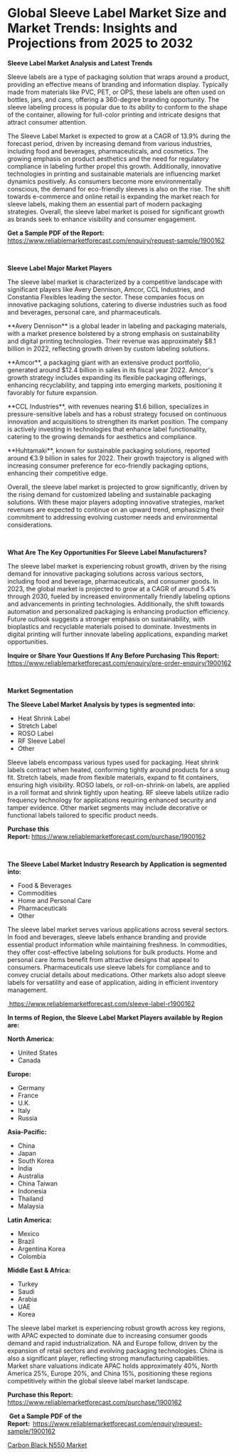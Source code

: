 <p><h1>Global Sleeve Label Market Size and Market Trends: Insights and Projections from 2025 to 2032</h1></p><p><strong>Sleeve Label Market Analysis and Latest Trends</strong></p>
<p><p>Sleeve labels are a type of packaging solution that wraps around a product, providing an effective means of branding and information display. Typically made from materials like PVC, PET, or OPS, these labels are often used on bottles, jars, and cans, offering a 360-degree branding opportunity. The sleeve labeling process is popular due to its ability to conform to the shape of the container, allowing for full-color printing and intricate designs that attract consumer attention.</p><p>The Sleeve Label Market is expected to grow at a CAGR of 13.9% during the forecast period, driven by increasing demand from various industries, including food and beverages, pharmaceuticals, and cosmetics. The growing emphasis on product aesthetics and the need for regulatory compliance in labeling further propel this growth. Additionally, innovative technologies in printing and sustainable materials are influencing market dynamics positively. As consumers become more environmentally conscious, the demand for eco-friendly sleeves is also on the rise. The shift towards e-commerce and online retail is expanding the market reach for sleeve labels, making them an essential part of modern packaging strategies. Overall, the sleeve label market is poised for significant growth as brands seek to enhance visibility and consumer engagement.</p></p>
<p><strong>Get a Sample PDF of the Report:&nbsp;</strong> <a href="https://www.reliablemarketforecast.com/enquiry/request-sample/1900162?utm_campaign=3089&utm_medium=2&utm_source=Github&utm_content=ia&utm_term=02042025&utm_id=sleeve-label">https://www.reliablemarketforecast.com/enquiry/request-sample/1900162</a></p>
<p>&nbsp;</p>
<p><strong>Sleeve Label Major Market Players</strong></p>
<p><p>The sleeve label market is characterized by a competitive landscape with significant players like Avery Dennison, Amcor, CCL Industries, and Constantia Flexibles leading the sector. These companies focus on innovative packaging solutions, catering to diverse industries such as food and beverages, personal care, and pharmaceuticals.</p><p>**Avery Dennison** is a global leader in labeling and packaging materials, with a market presence bolstered by a strong emphasis on sustainability and digital printing technologies. Their revenue was approximately $8.1 billion in 2022, reflecting growth driven by custom labeling solutions.</p><p>**Amcor**, a packaging giant with an extensive product portfolio, generated around $12.4 billion in sales in its fiscal year 2022. Amcor's growth strategy includes expanding its flexible packaging offerings, enhancing recyclability, and tapping into emerging markets, positioning it favorably for future expansion.</p><p>**CCL Industries**, with revenues nearing $1.6 billion, specializes in pressure-sensitive labels and has a robust strategy focused on continuous innovation and acquisitions to strengthen its market position. The company is actively investing in technologies that enhance label functionality, catering to the growing demands for aesthetics and compliance.</p><p>**Huhtamaki**, known for sustainable packaging solutions, reported around €3.9 billion in sales for 2022. Their growth trajectory is aligned with increasing consumer preference for eco-friendly packaging options, enhancing their competitive edge.</p><p>Overall, the sleeve label market is projected to grow significantly, driven by the rising demand for customized labeling and sustainable packaging solutions. With these major players adopting innovative strategies, market revenues are expected to continue on an upward trend, emphasizing their commitment to addressing evolving customer needs and environmental considerations.</p></p>
<p>&nbsp;</p>
<p><strong>What Are The Key Opportunities For Sleeve Label Manufacturers?</strong></p>
<p><p>The sleeve label market is experiencing robust growth, driven by the rising demand for innovative packaging solutions across various sectors, including food and beverage, pharmaceuticals, and consumer goods. In 2023, the global market is projected to grow at a CAGR of around 5.4% through 2030, fueled by increased environmentally friendly labeling options and advancements in printing technologies. Additionally, the shift towards automation and personalized packaging is enhancing production efficiency. Future outlook suggests a stronger emphasis on sustainability, with bioplastics and recyclable materials poised to dominate. Investments in digital printing will further innovate labeling applications, expanding market opportunities.</p></p>
<p><strong>Inquire or Share Your Questions If Any Before Purchasing This Report:</strong> <a href="https://www.reliablemarketforecast.com/enquiry/pre-order-enquiry/1900162?utm_campaign=3089&utm_medium=2&utm_source=Github&utm_content=ia&utm_term=02042025&utm_id=sleeve-label">https://www.reliablemarketforecast.com/enquiry/pre-order-enquiry/1900162</a></p>
<p>&nbsp;</p>
<p><strong>Market Segmentation</strong></p>
<p><strong>The Sleeve Label Market Analysis by types is segmented into:</strong></p>
<p><ul><li>Heat Shrink Label</li><li>Stretch Label</li><li>ROSO Label</li><li>RF Sleeve Label</li><li>Other</li></ul></p>
<p><p>Sleeve labels encompass various types used for packaging. Heat shrink labels contract when heated, conforming tightly around products for a snug fit. Stretch labels, made from flexible materials, expand to fit containers, ensuring high visibility. ROSO labels, or roll-on-shrink-on labels, are applied in a roll format and shrink tightly upon heating. RF sleeve labels utilize radio frequency technology for applications requiring enhanced security and tamper evidence. Other market segments may include decorative or functional labels tailored to specific product needs.</p></p>
<p><strong>Purchase this Report:&nbsp;</strong><a href="https://www.reliablemarketforecast.com/purchase/1900162?utm_campaign=3089&utm_medium=2&utm_source=Github&utm_content=ia&utm_term=02042025&utm_id=sleeve-label">https://www.reliablemarketforecast.com/purchase/1900162</a></p>
<p>&nbsp;</p>
<p><strong>The Sleeve Label Market Industry Research by Application is segmented into:</strong></p>
<p><ul><li>Food & Beverages</li><li>Commodities</li><li>Home and Personal Care</li><li>Pharmaceuticals</li><li>Other</li></ul></p>
<p><p>The sleeve label market serves various applications across several sectors. In food and beverages, sleeve labels enhance branding and provide essential product information while maintaining freshness. In commodities, they offer cost-effective labeling solutions for bulk products. Home and personal care items benefit from attractive designs that appeal to consumers. Pharmaceuticals use sleeve labels for compliance and to convey crucial details about medications. Other markets also adopt sleeve labels for versatility and ease of application, aiding in efficient inventory management.</p></p>
<p><a href="https://www.reliablemarketforecast.com/sleeve-label-r1900162?utm_campaign=3089&utm_medium=2&utm_source=Github&utm_content=ia&utm_term=02042025&utm_id=sleeve-label">&nbsp;https://www.reliablemarketforecast.com/sleeve-label-r1900162</a></p>
<p><strong>In terms of Region, the Sleeve Label Market Players available by Region are:</strong></p>
<p>
    <p> <strong> North America: </strong>
        <ul>
            <li>United States</li>
            <li>Canada</li>
        </ul>
        </p> 
    <p> <strong> Europe: </strong>
        <ul>
            <li>Germany</li>
            <li>France</li>
            <li>U.K.</li>
            <li>Italy</li>
            <li>Russia</li>
        </ul>
        </p> 
    <p> <strong> Asia-Pacific: </strong>
        <ul>
            <li>China</li>
            <li>Japan</li>
            <li>South Korea</li>
            <li>India</li>
            <li>Australia</li>
            <li>China Taiwan</li>
            <li>Indonesia</li>
            <li>Thailand</li>
            <li>Malaysia</li>
        </ul>
        </p> 
    <p> <strong> Latin America: </strong>
        <ul>
            <li>Mexico</li>
            <li>Brazil</li>
            <li>Argentina Korea</li>
            <li>Colombia</li>
        </ul>
        </p> 
    <p> <strong> Middle East & Africa: </strong>
        <ul>
            <li>Turkey</li>
            <li>Saudi</li>
            <li>Arabia</li>
            <li>UAE</li>
            <li>Korea</li>
        </ul>
    </p>
    </p>
<p><p>The sleeve label market is experiencing robust growth across key regions, with APAC expected to dominate due to increasing consumer goods demand and rapid industrialization. NA and Europe follow, driven by the expansion of retail sectors and evolving packaging technologies. China is also a significant player, reflecting strong manufacturing capabilities. Market share valuations indicate APAC holds approximately 40%, North America 25%, Europe 20%, and China 15%, positioning these regions competitively within the global sleeve label market landscape.</p></p>
<p><strong>Purchase this Report: </strong><a href="https://www.reliablemarketforecast.com/purchase/1900162?utm_campaign=3089&utm_medium=2&utm_source=Github&utm_content=ia&utm_term=02042025&utm_id=sleeve-label">https://www.reliablemarketforecast.com/purchase/1900162</a></p>
<p>&nbsp;<strong>Get a Sample PDF of the Report:&nbsp;&nbsp;</strong><a href="https://www.reliablemarketforecast.com/enquiry/request-sample/1900162?utm_campaign=3089&utm_medium=2&utm_source=Github&utm_content=ia&utm_term=02042025&utm_id=sleeve-label">https://www.reliablemarketforecast.com/enquiry/request-sample/1900162</a></p>
<p><strong></strong></p>
<p><p><a href="https://github.com/awalinfucci/Market-Research-Report-List-1/blob/main/carbon-black-n550-market.md?utm_campaign=3089&utm_medium=2&utm_source=Github&utm_content=ia&utm_term=02042025&utm_id=sleeve-label">Carbon Black N550 Market</a></p></p>